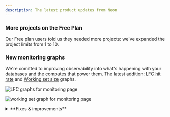 ```yaml
---
description: The latest product updates from Neon
---
```


### More projects on the Free Plan

Our Free plan users told us they needed more projects: we've expanded the project limits from 1 to 10.

### New monitoring graphs

We're comitted to improving observability into what's happening with your databases and the computes that power them. The latest addition: [LFC hit rate](/docs/introduction/monitoring-page#local-file-cache-hit-rate) and [Working set size](/docs/introduction/monitoring-page#working-set-size) graphs.

<div style={{ display: 'flex' }}>
  <div style={{ flex: 1, paddingRight: '20px' }}>

![LFC graphs for monitoring page](/docs/introduction/working_set_size.png)

  </div>
  <div style={{ flex: 1 }}>

![working set graph for monitoring page](/docs/introductionlocal_file_cache_hit_rate)

  </div>
</div>

<details>
<summary>**Fixes & improvements**</summary>

- The [Delete Project](https://api-docs.neon.tech/reference/deleteproject) API now returns a 404 Not Found response instead of a 200 OK response if the project has already been deleted. This is a potentially breaking change for applications that expect a 200 OK response for all delete operations, regardless of whether a project was actually deleted.
- We've released a new version of the Neon CLI, with the followign updates:
  - Removed the deprecated `set-primary` branch command
  - Removed the deprecated `--allow-list` and `--ip-primary-only` flags from the `project update` command
  - Removed the deprecated `--primary-only` flag from the `ip-allow` command
  - Added empty state messages for the `project list` command

</details>
